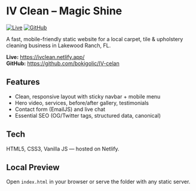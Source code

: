 # IV Clean – Magic Shine

[![Live](https://img.shields.io/badge/Live-ivclean.netlify.app-1e3c72.svg)](https://ivclean.netlify.app/)
[![GitHub](https://img.shields.io/badge/GitHub-bokigolic%2FIV--celan-000.svg?logo=github)](https://github.com/bokigolic/IV-celan)

A fast, mobile-friendly static website for a local carpet, tile & upholstery cleaning business in Lakewood Ranch, FL.

**Live:** https://ivclean.netlify.app/  
**GitHub:** https://github.com/bokigolic/IV-celan

## Features
- Clean, responsive layout with sticky navbar + mobile menu
- Hero video, services, before/after gallery, testimonials
- Contact form (EmailJS) and live chat
- Essential SEO (OG/Twitter tags, structured data, canonical)

## Tech
HTML5, CSS3, Vanilla JS — hosted on Netlify.

## Local Preview
Open `index.html` in your browser or serve the folder with any static server.
